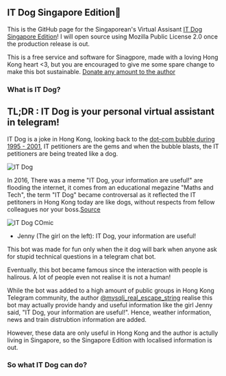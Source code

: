 ## IT Dog Singapore Edition

This is the GitHub page for the Singaporean's Virtual Assisant [IT Dog Singapore Edition](https://t.me/itdog_sg_bot)! I will open source using Mozilla Public License 2.0 once the production release is out.

This is a free service and software for Sinagpore, made with a loving Hong Kong heart <3, but you are encouraged to give me some spare change to make this bot sustainable. [Donate any amount to the author](https://www.paypal.me/SingaporeITDog)

### What is IT Dog?

## TL;DR : IT Dog is your personal virtual assistant in telegram!

IT Dog is a joke in Hong Kong, looking back to the [dot-com bubble during 1995 - 2001](https://en.m.wikipedia.org/wiki/Dot-com_bubble), IT petitioners are the gems and when the bubble blasts, the IT petitioners are being treated like a dog.

![IT Dog](http://i.imgur.com/AMhvEcJ.jpg)

In 2016, There was a meme "IT Dog, your information are useful!" are flooding the internet, it comes from an educational megazine "Maths and Tech", the term "IT Dog" became controversal as it reflected the IT petitoners in Hong Kong today are like dogs, without respects from fellow colleagues nor your boss.[Source](http://evchk.wikia.com/wiki/IT狗，你的資訊真的很有用)

![IT Dog COmic](http://i.imgur.com/QEOKRzT.jpg)
* Jenny (The girl on the left): IT Dog, your information are useful!

This bot was made for fun only when the it dog will bark when anyone ask for stupid technical questions in a telegram chat bot.

Eventually, this bot became famous since the interaction with people is halirous. A lot of people even not realise it is not a human!

While the bot was added to a high amount of public groups in Hong Kong Telegram community, the author [@mysqli_real_escape_string](https://t.me/mysqli_rel_escape_string) realise this bot may actually provide handy and useful information like the girl Jenny said, "IT Dog, your information are useful!". Hence, weather information, news and train distrubtion information are added.

However, these data are only useful in Hong Kong and the author is actully living in Singapore, so the Singapore Edition with localised information is out.


### So what IT Dog can do?
